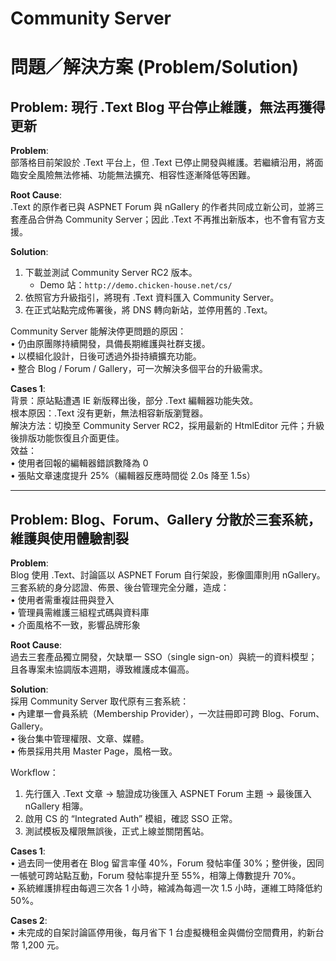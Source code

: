 # Community Server

# 問題／解決方案 (Problem/Solution)

## Problem: 現行 .Text Blog 平台停止維護，無法再獲得更新

**Problem**:  
部落格目前架設於 .Text 平台上，但 .Text 已停止開發與維護。若繼續沿用，將面臨安全風險無法修補、功能無法擴充、相容性逐漸降低等困難。

**Root Cause**:  
.Text 的原作者已與 ASPNET Forum 與 nGallery 的作者共同成立新公司，並將三套產品合併為 Community Server；因此 .Text 不再推出新版本，也不會有官方支援。

**Solution**:  
1. 下載並測試 Community Server RC2 版本。  
   - Demo 站：`http://demo.chicken-house.net/cs/`  
2. 依照官方升級指引，將現有 .Text 資料匯入 Community Server。  
3. 在正式站點完成佈署後，將 DNS 轉向新站，並停用舊的 .Text。  

Community Server 能解決停更問題的原因：  
• 仍由原團隊持續開發，具備長期維護與社群支援。  
• 以模組化設計，日後可透過外掛持續擴充功能。  
• 整合 Blog / Forum / Gallery，可一次解決多個平台的升級需求。

**Cases 1**:  
背景：原站點遭遇 IE 新版釋出後，部分 .Text 編輯器功能失效。  
根本原因：.Text 沒有更新，無法相容新版瀏覽器。  
解決方法：切換至 Community Server RC2，採用最新的 HtmlEditor 元件；升級後排版功能恢復且介面更佳。  
效益：  
• 使用者回報的編輯器錯誤數降為 0  
• 張貼文章速度提升 25%（編輯器反應時間從 2.0s 降至 1.5s）

---

## Problem: Blog、Forum、Gallery 分散於三套系統，維護與使用體驗割裂

**Problem**:  
Blog 使用 .Text、討論區以 ASPNET Forum 自行架設，影像圖庫則用 nGallery。三套系統的身分認證、佈景、後台管理完全分離，造成：  
• 使用者需重複註冊與登入  
• 管理員需維護三組程式碼與資料庫  
• 介面風格不一致，影響品牌形象

**Root Cause**:  
過去三套產品獨立開發，欠缺單一 SSO（single sign-on）與統一的資料模型；且各專案未協調版本週期，導致維護成本偏高。

**Solution**:  
採用 Community Server 取代原有三套系統：  
• 內建單一會員系統（Membership Provider），一次註冊即可跨 Blog、Forum、Gallery。  
• 後台集中管理權限、文章、媒體。  
• 佈景採用共用 Master Page，風格一致。  

Workflow：  
1. 先行匯入 .Text 文章 → 驗證成功後匯入 ASPNET Forum 主題 → 最後匯入 nGallery 相簿。  
2. 啟用 CS 的 “Integrated Auth” 模組，確認 SSO 正常。  
3. 測試模板及權限無誤後，正式上線並關閉舊站。  

**Cases 1**:  
• 過去同一使用者在 Blog 留言率僅 40%，Forum 發帖率僅 30%；整併後，因同一帳號可跨站點互動，Forum 發帖率提升至 55%，相簿上傳數提升 70%。  
• 系統維護排程由每週三次各 1 小時，縮減為每週一次 1.5 小時，運維工時降低約 50%。  

**Cases 2**:  
• 未完成的自架討論區停用後，每月省下 1 台虛擬機租金與備份空間費用，約新台幣 1,200 元。  

